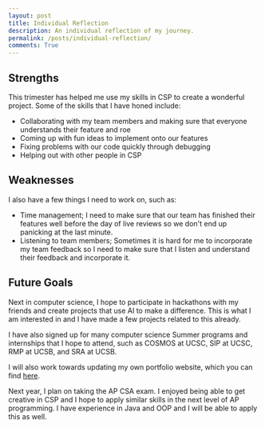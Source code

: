 ```yaml
---
layout: post
title: Individual Reflection
description: An individual reflection of my journey.
permalink: /posts/individual-reflection/
comments: True
---
```


## Strengths

This trimester has helped me use my skills in CSP to create a wonderful project. Some of the skills that I have honed include:
- Collaborating with my team members and making sure that everyone understands their feature and roe
- Coming up with fun ideas to implement onto our features
- Fixing problems with our code quickly through debugging
- Helping out with other people in CSP

## Weaknesses

I also have a few things I need to work on, such as:
- Time management; I need to make sure that our team has finished their features well before the day of live reviews so we don't end up panicking at the last minute.
- Listening to team members; Sometimes it is hard for me to incorporate my team feedback so I need to make sure that I listen and understand their feedback and incorporate it.

## Future Goals

Next in computer science, I hope to participate in hackathons with my friends and create projects that use AI to make a difference. This is what I am interested in and I have made a few projects related to this already.

I have also signed up for many computer science Summer programs and internships that I hope to attend, such as COSMOS at UCSC, SIP at UCSC, RMP at UCSB, and SRA at UCSB.

I will also work towards updating my own portfolio website, which you can find [here](https://aadibh.at).

Next year, I plan on taking the AP CSA exam. I enjoyed being able to get creative in CSP and I hope to apply similar skills in the next level of AP programming. I have experience in Java and OOP and I will be able to apply this as well.



